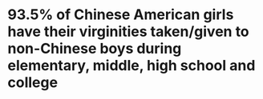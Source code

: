 # 93.5% of Chinese American girls have their virginities taken/given to non-Chinese boys during elementary, middle, high school and college
